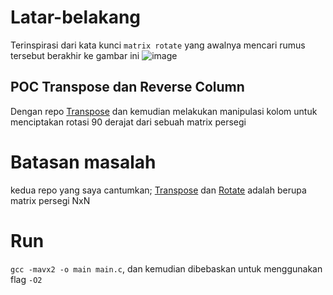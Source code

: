 # Latar-belakang
Terinspirasi dari kata kunci `matrix rotate` yang awalnya mencari rumus tersebut berakhir ke gambar ini
![image](https://github.com/user-attachments/assets/ee7952b1-4ace-4208-bed1-1e1e4b2da3ba)

## POC Transpose dan Reverse Column
Dengan repo [Transpose](https://github.com/prasasdi/ad1eematrix_transpose) dan kemudian melakukan manipulasi kolom untuk menciptakan rotasi 90 derajat dari sebuah matrix persegi

# Batasan masalah
kedua repo yang saya cantumkan; [Transpose](https://github.com/prasasdi/ad1eematrix_transpose) dan [Rotate](https://github.com/prasasdi/ad1eematrix_rotate) adalah berupa matrix persegi NxN

# Run
`gcc -mavx2 -o main main.c`, dan kemudian dibebaskan untuk menggunakan flag `-O2` 
